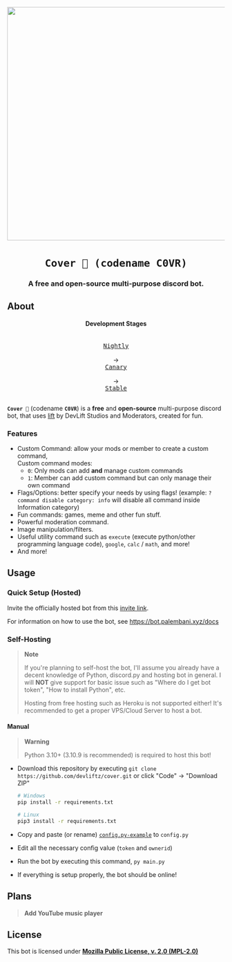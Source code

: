<p align="center">
    <a href="https://github.com/ZiRO-Bot/ziBot"><img src="/assets/img/banner.png" alt=" " width="540"/></a>
</p>

<h1 align="center"><code>Cover 👻 (codename C0VR)</code></h1>

<h3 align="center"> A <b>free</b> and <b>open-source</b> multi-purpose discord bot. </h3>

<p id="badges" align="center">

</p>

## About

<h4 align="center">Development Stages</h4>

<p id="stages" align="center">

<a href="https://github.com/devliftz/C0VR/tree/dev">
  <kbd> <br> Nightly <br> <br> </kbd>
</a>
->
<a href="https://github.com/devliftz/C0VR/tree/overhaul">
  <kbd> <br> Canary <br> <br> </kbd>
</a>
->
<a href="https://github.com/devliftz/C0VR/releases">
  <kbd> <br> Stable <br> <br> </kbd>
</a>

</p>

**`Cover 👻`** (codename **`C0VR`**) is a **free** and **open-source** multi-purpose discord bot, that uses [lift](https://github.com/devliftz/lift.py) by DevLift Studios and Moderators, created for fun.

### Features

- Custom Command: allow your mods or member to create a custom command,  
  Custom command modes:
  - `0`: Only mods can add **and** manage custom commands
  - `1`: Member can add custom command but can only manage their own command
- Flags/Options: better specify your needs by using flags! (example: `?command disable category: info` will disable all command inside Information category)
- Fun commands: games, meme and other fun stuff.
- Powerful moderation command.
- Image manipulation/filters.
- Useful utility command such as `execute` (execute python/other programming language code), `google`, `calc` / `math`, and more!
- And more!

## Usage

### Quick Setup (Hosted)

Invite the officially hosted bot from this [invite link](https://discord.com/api/oauth2/authorize?client_id=1096484859477754008&permissions=8&scope=bot).

For information on how to use the bot, see https://bot.palembani.xyz/docs

### Self-Hosting

> **Note**
>
> If you're planning to self-host the bot, I'll assume you already have a
> decent knowledge of Python, discord.py and hosting bot in general. I will
> **NOT** give support for basic issue such as "Where do I get bot token", "How
> to install Python", etc.
>
> Hosting from free hosting such as Heroku is not supported either! It's
> recommended to get a proper VPS/Cloud Server to host a bot.

#### Manual

> **Warning**
>
> Python 3.10+ (3.10.9 is recommended) is required to host this bot!

- Download this repository by executing `git clone https://github.com/devliftz/cover.git`
  or click "Code" -> "Download ZIP"

   ```zsh
   # Windows
   pip install -r requirements.txt

   # Linux
   pip3 install -r requirements.txt
   ```

- Copy and paste (or rename) [`config.py-example`](../config.py-example) to `config.py`
- Edit all the necessary config value (`token` and `ownerid`)
- Run the bot by executing this command, `py main.py`
- If everything is setup properly, the bot should be online!

## Plans

>**Add YouTube music player**

## License

This bot is licensed under [**Mozilla Public License, v. 2.0 (MPL-2.0)**](/LICENSE)
